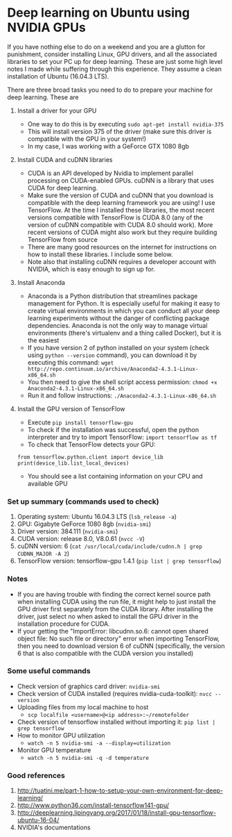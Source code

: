 # Deep learning on Ubuntu using NVIDIA GPUs

If you have nothing else to do on a weekend and you are a glutton for punishment, consider installing Linux, GPU drivers, and all the associated libraries to set your PC up for deep learning. These are just some high level notes I made while suffering through this experience. They assume a clean installation of Ubuntu (16.04.3 LTS).

There are three broad tasks you need to do to prepare your machine for deep learning. These are

1. Install a driver for your GPU
    - One way to do this is by executing `sudo apt-get install nvidia-375`
    - This will install version 375 of the driver (make sure this driver is compatible with the GPU in your system!)
    - In my case, I was working with a GeForce GTX 1080 8gb

2. Install CUDA and cuDNN libraries
    + CUDA is an API developed by Nvidia to implement parallel processing on CUDA-enabled GPUs. cuDNN is a library that uses CUDA for deep learning.
    + Make sure the version of CUDA and cuDNN that you download is compatible with the deep learning framework you are using! I use TensorFlow. At the time I installed these libraries, the most recent versions compatible with TensorFlow is CUDA 8.0 (any of the version of cuDNN compatible with CUDA 8.0 should work). More recent versions of CUDA might also work but they require building TensorFlow from source
    + There are many good resources on the internet for instructions on how to install these libraries. I include some below.
    + Note also that installing cuDNN requires a developer account with NVIDIA, which is easy enough to sign up for.

3. Install Anaconda
    - Anaconda is a Python distribution that streamlines package management for Python. It is especially useful for making it easy to create virtual environments in which you can conduct all your deep learning experiments without the danger of conflicting package dependencies. Anaconda is not the only way to manage virtual environments (there's virtualenv and a thing called Docker), but it is the easiest
    - If you have version 2 of python installed on your system (check using `python --version` command), you can download it by executing this command: `wget http://repo.continuum.io/archive/Anaconda2-4.3.1-Linux-x86_64.sh`
    - You then need to give the shell script access permission: `chmod +x Anaconda2-4.3.1-Linux-x86_64.sh`
    - Run it and follow instructions: `./Anaconda2-4.3.1-Linux-x86_64.sh`

4. Install the GPU version of TensorFlow
    - Execute `pip install tensorflow-gpu`
    - To check if the installation was successful, open the python interpreter and try to import TensorFlow: `import tensorflow as tf`
    - To check that TensorFlow detects your GPU:

    ```
    from tensorflow.python.client import device_lib
    print(device_lib.list_local_devices)
    ```
    - You should see a list containing information on your CPU and available GPU

### Set up summary (commands used to check)
1. Operating system: Ubuntu 16.04.3 LTS (`lsb_release -a`)
2. GPU: Gigabyte GeForce 1080 8gb (`nvidia-smi`)
3. Driver version: 384.111 (`nvidia-smi`)
4. CUDA version: release 8.0, V8.0.61 (`nvcc -V`)
5. cuDNN version: 6 (`cat /usr/local/cuda/include/cudnn.h | grep CUDNN_MAJOR -A 2`)
6. TensorFlow version: tensorflow-gpu 1.4.1 (`pip list | grep tensorflow`)

### Notes
- If you are having trouble with finding the correct kernel source path when installing CUDA using the run file, it might help to just install the GPU driver first separately from the CUDA library. After installing the driver, just select no when asked to install the GPU driver in the installation procedure for CUDA.
- If your getting the "ImportError: libcudnn.so.6: cannot open shared object file: No such file or directory" error when importing TensorFlow, then you need to download version 6 of cuDNN (specifically, the version 6 that is also compatible with the CUDA version you installed)

### Some useful commands
- Check version of graphics card driver: `nvidia-smi`
- Check version of CUDA installed (requires nvidia-cuda-toolkit): `nvcc --version`
- Uploading files from my local machine to host
    + `scp localfile <username>@<ip address>:~/remotefolder`
- Check version of tensorflow installed without importing it: `pip list | grep tensorflow`
- How to monitor GPU utilization
    + `watch -n 5 nvidia-smi -a --display=utilization`
- Monitor GPU temperature
    + `watch -n 5 nvidia-smi -q -d temperature`

### Good references
1. http://tuatini.me/part-1-how-to-setup-your-own-environment-for-deep-learning/
2. http://www.python36.com/install-tensorflow141-gpu/
3. http://deeplearning.lipingyang.org/2017/01/18/install-gpu-tensorflow-ubuntu-16-04/
4. NVIDIA's documentations

